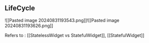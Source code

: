 ## LifeCycle ##

![[Pasted image 20240831193543.png]]![[Pasted image 20240831193626.png]]

Refers to : [[StatelessWidget vs StatefulWidget]], [[StatefulWidget]]